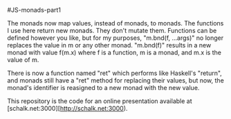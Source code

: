#JS-monads-part1 

The monads now map values, instead of monads, to monads. The functions I use here return new monads. They don't mutate them. Functions can be defined however you like, but for my purposes, "m.bnd(f, ...args)" no longer replaces the value in m or any other monad. "m.bnd(f)" results in a new monad with value f(m.x) where f is a function, m is a monad, and m.x is the value of m. 

There is now a function named "ret" which performs like Haskell's "return", and monads still have a "ret" method for replacing their values, but now, the monad's identifier is reasigned to a new monad with the new value. 

This repository is the code for an online presentation available at [schalk.net:3000][http://schalk.net:3000).


